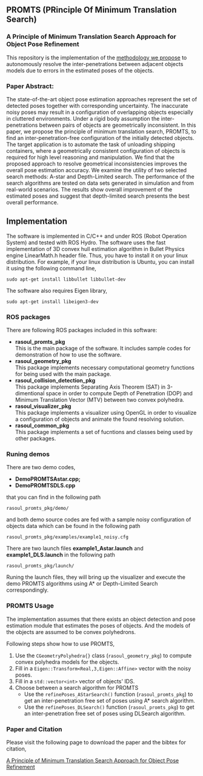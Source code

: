 ## PROMTS (PRinciple Of Minimum Translation Search)
### A Principle of Minimum Translation Search Approach for Object Pose Refinement

This repository is the implementation of the [methodology we propose](http://aass.oru.se/Research/Learning/publications/Mojtahedzadeh_etal_2015-IROS-A_Principle_of_Minimum_Translation_Search_Approach_for_Object_Pose_Refinement.html)
to autonomously resolve the inter-penetrations between adjacent objects models due to errors in the
estimated poses of the objects.

### Paper Abstract:
The state-of-the-art object pose estimation approaches represent the set of detected poses together
with corresponding uncertainty. The inaccurate noisy poses may result in a configuration of overlapping
objects especially in cluttered environments. Under a rigid body assumption the inter-penetrations between
pairs of objects are geometrically inconsistent. In this paper, we propose the principle of minimum
translation search, PROMTS, to find an inter-penetration-free configuration of the initially detected objects.
The target application is to automate the task of unloading shipping containers, where a geometrically consistent
configuration of objects is required for high level reasoning and manipulation. We find that the proposed approach
to resolve geometrical inconsistencies improves the overall pose estimation accuracy. We examine the utility of
two selected search methods: A-star and Depth-Limited search. The performance of the search algorithms are tested
on data sets generated in simulation and from real-world scenarios. The results show overall improvement of the 
estimated poses and suggest that depth-limited search presents the best overall performance.

## Implementation
The software is implemented in C/C++ and under ROS (Robot Operation System) and tested with ROS Hydro.
The software uses the fast implementation of 3D convex hull estimation algorithm in Bullet Physics engine 
LinearMath.h header file. Thus, you have to install it on your linux distribution. For example, if your linux
distribution is Ubuntu, you can install it using the following command line,

`sudo apt-get install libbullet libbullet-dev`

The software also requires Eigen library,

`sudo apt-get install libeigen3-dev`

### ROS packages
There are following ROS packages included in this software:
* **rasoul\_promts\_pkg**  
  This is the main package of the software. It includes sample codes for demonstration of how to use the software.
* **rasoul\_geometry\_pkg**  
  This package implements necessary computational geometry functions for being used with the main package.
* **rasoul\_collision\_detection\_pkg**  
  This package implements Separating Axis Theorem (SAT) in 3-dimentional space in order to compute Depth of
  Penetration (DOP) and Minimum Translation Vector (MTV) between two convex polyhedra.
* **rasoul\_visualizer\_pkg**  
  This package implements a visualizer using OpenGL in order to visualize a configuration of objects and animate
  the found resolving solution.
* **rasoul\_common\_pkg**  
  This package implements a set of fucntions and classes being used by other packages.

### Runing demos
There are two demo codes,
* **DemoPROMTSAstar.cpp;**
* **DemoPROMTSDLS.cpp**

that you can find in the following path

`rasoul_promts_pkg/demo/`

and both demo source codes are fed with a sample noisy configuration of objects data which can be found in the following path

`rasoul_promts_pkg/examples/example1_noisy.cfg`

There are two launch files **example1\_Astar.launch** and **example1\_DLS.launch** in the following path

`rasoul_promts_pkg/launch/`

Runing the launch files, they will bring up the visualizer and execute the demo PROMTS algorithms using A* or Depth-Limited Search
correspondingly.

### PROMTS Usage
The implementation assumes that there exists an object detection and pose estimation module that estimates the poses of objects. And the models
of the objects are assumed to be convex polyhedrons.

Following steps show how to use PROMTS,  
1. Use the `CGeometryPolyhedra{}` class (`rasoul_geometry_pkg`) to compute convex polyhedra models for the objects.  
2. Fill in a `Eigen::Transform<Real,3,Eigen::Affine>` vector with the noisy poses.  
3. Fill in a `std::vector<int>` vector of objects' IDS.  
4. Choose between a search algorithm for PROMTS  
   - Use the `refinePoses_AStarSearch()` function (`rasoul_promts_pkg`) to get an inter-penetration free set of poses using A* search algorithm.  
   - Use the `refinePoses_DLSearch()` function (`rasoul_promts_pkg`) to get an inter-penetration free set of poses using DLSearch algorithm.  

### Paper and Citation
Please visit the following page to download the paper and the bibtex for citation,

[A Principle of Minimum Translation Search Approach for Object Pose Refinement](http://aass.oru.se/Research/Learning/publications/Mojtahedzadeh_etal_2015-IROS-A_Principle_of_Minimum_Translation_Search_Approach_for_Object_Pose_Refinement.html)




